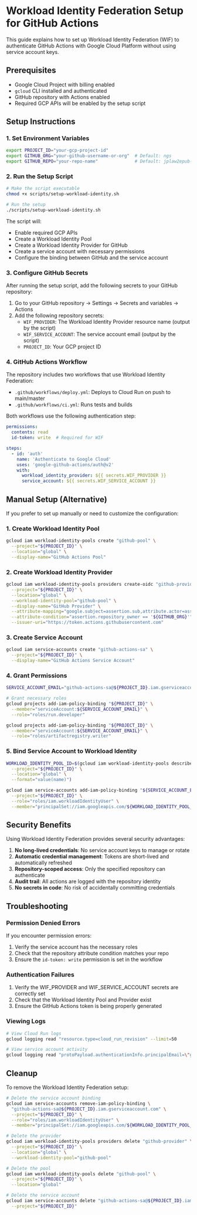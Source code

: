 # Workload Identity Federation Setup for GitHub Actions

This guide explains how to set up Workload Identity Federation (WIF) to authenticate GitHub Actions with Google Cloud Platform without using service account keys.

## Prerequisites

- Google Cloud Project with billing enabled
- `gcloud` CLI installed and authenticated
- GitHub repository with Actions enabled
- Required GCP APIs will be enabled by the setup script

## Setup Instructions

### 1. Set Environment Variables

```bash
export PROJECT_ID="your-gcp-project-id"
export GITHUB_ORG="your-github-username-or-org"  # Default: ngs
export GITHUB_REPO="your-repo-name"              # Default: jplaw2epub-web-api
```

### 2. Run the Setup Script

```bash
# Make the script executable
chmod +x scripts/setup-workload-identity.sh

# Run the setup
./scripts/setup-workload-identity.sh
```

The script will:
- Enable required GCP APIs
- Create a Workload Identity Pool
- Create a Workload Identity Provider for GitHub
- Create a service account with necessary permissions
- Configure the binding between GitHub and the service account

### 3. Configure GitHub Secrets

After running the setup script, add the following secrets to your GitHub repository:

1. Go to your GitHub repository → Settings → Secrets and variables → Actions
2. Add the following repository secrets:
   - `WIF_PROVIDER`: The Workload Identity Provider resource name (output by the script)
   - `WIF_SERVICE_ACCOUNT`: The service account email (output by the script)
   - `PROJECT_ID`: Your GCP project ID

### 4. GitHub Actions Workflow

The repository includes two workflows that use Workload Identity Federation:

- `.github/workflows/deploy.yml`: Deploys to Cloud Run on push to main/master
- `.github/workflows/ci.yml`: Runs tests and builds

Both workflows use the following authentication step:

```yaml
permissions:
  contents: read
  id-token: write  # Required for WIF

steps:
  - id: 'auth'
    name: 'Authenticate to Google Cloud'
    uses: 'google-github-actions/auth@v2'
    with:
      workload_identity_provider: ${{ secrets.WIF_PROVIDER }}
      service_account: ${{ secrets.WIF_SERVICE_ACCOUNT }}
```

## Manual Setup (Alternative)

If you prefer to set up manually or need to customize the configuration:

### 1. Create Workload Identity Pool

```bash
gcloud iam workload-identity-pools create "github-pool" \
  --project="${PROJECT_ID}" \
  --location="global" \
  --display-name="GitHub Actions Pool"
```

### 2. Create Workload Identity Provider

```bash
gcloud iam workload-identity-pools providers create-oidc "github-provider" \
  --project="${PROJECT_ID}" \
  --location="global" \
  --workload-identity-pool="github-pool" \
  --display-name="GitHub Provider" \
  --attribute-mapping="google.subject=assertion.sub,attribute.actor=assertion.actor,attribute.repository=assertion.repository,attribute.repository_owner=assertion.repository_owner" \
  --attribute-condition="assertion.repository_owner == '${GITHUB_ORG}'" \
  --issuer-uri="https://token.actions.githubusercontent.com"
```

### 3. Create Service Account

```bash
gcloud iam service-accounts create "github-actions-sa" \
  --project="${PROJECT_ID}" \
  --display-name="GitHub Actions Service Account"
```

### 4. Grant Permissions

```bash
SERVICE_ACCOUNT_EMAIL="github-actions-sa@${PROJECT_ID}.iam.gserviceaccount.com"

# Grant necessary roles
gcloud projects add-iam-policy-binding "${PROJECT_ID}" \
  --member="serviceAccount:${SERVICE_ACCOUNT_EMAIL}" \
  --role="roles/run.developer"

gcloud projects add-iam-policy-binding "${PROJECT_ID}" \
  --member="serviceAccount:${SERVICE_ACCOUNT_EMAIL}" \
  --role="roles/artifactregistry.writer"
```

### 5. Bind Service Account to Workload Identity

```bash
WORKLOAD_IDENTITY_POOL_ID=$(gcloud iam workload-identity-pools describe "github-pool" \
  --project="${PROJECT_ID}" \
  --location="global" \
  --format="value(name)")

gcloud iam service-accounts add-iam-policy-binding "${SERVICE_ACCOUNT_EMAIL}" \
  --project="${PROJECT_ID}" \
  --role="roles/iam.workloadIdentityUser" \
  --member="principalSet://iam.googleapis.com/${WORKLOAD_IDENTITY_POOL_ID}/attribute.repository/${GITHUB_ORG}/${GITHUB_REPO}"
```

## Security Benefits

Using Workload Identity Federation provides several security advantages:

1. **No long-lived credentials**: No service account keys to manage or rotate
2. **Automatic credential management**: Tokens are short-lived and automatically refreshed
3. **Repository-scoped access**: Only the specified repository can authenticate
4. **Audit trail**: All actions are logged with the repository identity
5. **No secrets in code**: No risk of accidentally committing credentials

## Troubleshooting

### Permission Denied Errors

If you encounter permission errors:

1. Verify the service account has the necessary roles
2. Check that the repository attribute condition matches your repo
3. Ensure the `id-token: write` permission is set in the workflow

### Authentication Failures

1. Verify the WIF_PROVIDER and WIF_SERVICE_ACCOUNT secrets are correctly set
2. Check that the Workload Identity Pool and Provider exist
3. Ensure the GitHub Actions token is being properly generated

### Viewing Logs

```bash
# View Cloud Run logs
gcloud logging read "resource.type=cloud_run_revision" --limit=50

# View service account activity
gcloud logging read "protoPayload.authenticationInfo.principalEmail=\"github-actions-sa@${PROJECT_ID}.iam.gserviceaccount.com\"" --limit=50
```

## Cleanup

To remove the Workload Identity Federation setup:

```bash
# Delete the service account binding
gcloud iam service-accounts remove-iam-policy-binding \
  "github-actions-sa@${PROJECT_ID}.iam.gserviceaccount.com" \
  --project="${PROJECT_ID}" \
  --role="roles/iam.workloadIdentityUser" \
  --member="principalSet://iam.googleapis.com/${WORKLOAD_IDENTITY_POOL_ID}/attribute.repository/${GITHUB_ORG}/${GITHUB_REPO}"

# Delete the provider
gcloud iam workload-identity-pools providers delete "github-provider" \
  --project="${PROJECT_ID}" \
  --location="global" \
  --workload-identity-pool="github-pool"

# Delete the pool
gcloud iam workload-identity-pools delete "github-pool" \
  --project="${PROJECT_ID}" \
  --location="global"

# Delete the service account
gcloud iam service-accounts delete "github-actions-sa@${PROJECT_ID}.iam.gserviceaccount.com" \
  --project="${PROJECT_ID}"
```